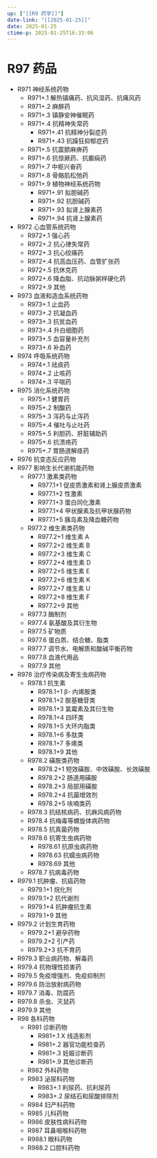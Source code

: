 ```yaml
---
up: ["[[R9 药学]]"]
date-link: "[[2025-01-25]]"
date: 2025-01-25
ctime-p: 2025-01-25T16:33:06
---
```


# R97 药品

- R971 神经系统药物
	- R971+.1 解热镇痛药、抗风湿药、抗痛风药
	- R971+.2 麻醉药
	- R971+.3 镇静安神催眠药
	- R971+.4 抗精神失常药
		- R971+.41 抗精神分裂症药
		- R971+.43 抗躁狂抑郁症药
	- R971+.5 抗震颤麻痹药
	- R971+.6 抗惊厥药、抗癫痫药
	- R971+.7 中枢兴奋药
	- R971+.8 骨骼肌松弛药
	- R971+.9 植物神经系统药物
		- R971+.91 拟胆碱药
		- R971+.92 抗胆碱药
		- R971+.93 拟肾上腺素药
		- R971+.94 抗肾上腺素药
- R972 心血管系统药物
	- R972+.1 强心药
	- R972+.2 抗心律失常药
	- R972+.3 抗心绞痛药
	- R972+.4 抗高血压药、血管扩张药
	- R972+.5 抗休克药
	- R972+.6 降血脂、抗动脉粥样硬化药
	- R972+.9 其他
- R973 血液和造血系统药物
	- R973+.1 止血药
	- R973+.2 抗凝血药
	- R973+.3 抗贫血药
	- R973+.4 升白细胞药
	- R973+.5 血容量补充剂
	- R973+.6 补血药
- R974 呼吸系统药物
	- R974+.1 祛痰药
	- R974+.2 止咳药
	- R974+.3 平喘药
- R975 消化系统药物
	- R975+.1 健胃药
	- R975+.2 制酸药
	- R975+.3 泻药与止泻药
	- R975+.4 催吐与止吐药
	- R975+.5 利胆药、肝脏辅助药
	- R975+.6 抗溃疡药
	- R975+.7 胃肠道解痉药
- R976 抗变态反应药物
- R977 影响生长代谢机能药物
	- R977.1 激素类药物
		- R977.1+1 促皮质激素和肾上腺皮质激素
		- R977.1+2 性激素
		- R977.1+3 蛋白同化激素
		- R977.1+4 甲状腺素及抗甲状腺药物
		- R977.1+5 胰岛素及降血糖药物
	- R977.2 维生素类药物
		- R977.2+1 维生素 A
		- R977.2+2 维生素 B
		- R977.2+3 维生素 C
		- R977.2+4 维生素 D
		- R977.2+5 维生素 E
		- R977.2+6 维生素 K
		- R977.2+7 维生素 U
		- R977.2+8 维生素 F
		- R977.2+9 其他
	- R977.3 酶制剂
	- R977.4 氨基酸及其衍生物
	- R977.5 矿物质
	- R977.6 蛋白质、结合糖、脂类
	- R977.7 调节水、电解质和酸碱平衡药物
	- R977.8 血液代用品
	- R977.9 其他
- R978 治疗传染病及寄生虫病药物
	- R978.1 抗生素
		- R978.1+1 β- 内烯胺类
		- R978.1+2 胺基糖苷类
		- R978.1+3 氯霉素及其衍生物
		- R978.1+4 四环类
		- R978.1+5 大环内脂类
		- R978.1+6 多肽类
		- R978.1+7 多烯类
		- R978.1+9 其他
	- R978.2 磺胺类药物
		- R978.2+1 短效磺胺、中效磺胺、长效磺胺
		- R978.2+2 肠道用磺胺
		- R978.2+3 局部用磺胺
		- R978.2+4 抗菌增效剂
		- R978.2+5 呋喃类药
	- R978.3 抗结核病药、抗麻风病药物
	- R978.4 抗梅毒等螺旋体病药物
	- R978.5 抗真菌药物
	- R978.6 抗寄生虫病药物
		- R978.61 抗原虫病药物
		- R978.63 抗蠕虫病药物
		- R978.69 其他
	- R978.7 抗病毒药物
- R979.1 抗肿瘤、抗癌药物
	- R979.1+1 烷化剂
	- R979.1+2 抗代谢剂
	- R979.1+4 抗肿瘤抗生素
	- R979.1+9 其他
- R979.2 计划生育药物
	- R979.2+1 避孕药物
	- R979.2+2 引产药
	- R979.2+3 抗不育药
- R979.3 职业病药物、解毒药
- R979.4 抗物理性损害药
- R979.5 免疫增强剂、免疫抑制剂
- R979.6 防治放射病药物
- R979.7 消毒、防腐药
- R979.8 杀虫、灭鼠药
- R979.9 其他
- R98 各科药物
	- R981 诊断药物
		- R981+.1 X 线造影剂
		- R981+.2 器官功能检查药
		- R981+.3 妊娠诊断药
		- R981+.9 其他诊断药
	- R982 外科药物
	- R983 泌尿科药物
		- R983+.1 利尿药、抗利尿药
		- R983+.2 尿结石和尿酸排除剂
	- R984 妇产科药物
	- R985 儿科药物
	- R986 皮肤性病科药物
	- R987 耳鼻咽喉科药物
	- R988.1 眼科药物
	- R988.2 口腔科药物
